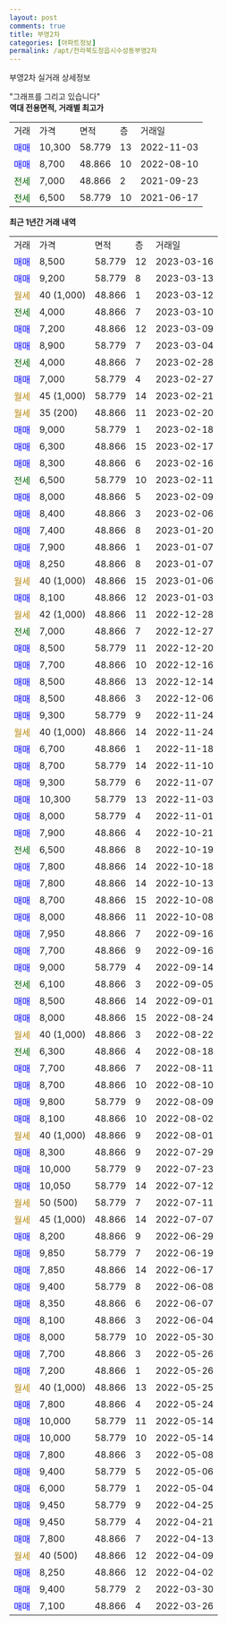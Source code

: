 ```yaml
---
layout: post
comments: true
title: 부영2차
categories: [아파트정보]
permalink: /apt/전라북도정읍시수성동부영2차
---
```


부영2차 실거래 상세정보

<script type="text/javascript">
  google.charts.load('current', {'packages':['line', 'corechart']});
  google.charts.setOnLoadCallback(drawChart);

  function drawChart() {
    var data = new google.visualization.DataTable();
    data.addColumn('date', '거래일');
    data.addColumn('number', "매매");
    data.addColumn('number', "전세");
    data.addColumn('number', "전매");

    data.addRows([[new Date(Date.parse("2023-03-16")), 8500, null, null], [new Date(Date.parse("2023-03-13")), 9200, null, null], [new Date(Date.parse("2023-03-12")), null, null, null], [new Date(Date.parse("2023-03-10")), null, 4000, null], [new Date(Date.parse("2023-03-09")), 7200, null, null], [new Date(Date.parse("2023-03-04")), 8900, null, null], [new Date(Date.parse("2023-02-28")), null, 4000, null], [new Date(Date.parse("2023-02-27")), 7000, null, null], [new Date(Date.parse("2023-02-21")), null, null, null], [new Date(Date.parse("2023-02-20")), null, null, null], [new Date(Date.parse("2023-02-18")), 9000, null, null], [new Date(Date.parse("2023-02-17")), 6300, null, null], [new Date(Date.parse("2023-02-16")), 8300, null, null], [new Date(Date.parse("2023-02-11")), null, 6500, null], [new Date(Date.parse("2023-02-09")), 8000, null, null], [new Date(Date.parse("2023-02-06")), 8400, null, null], [new Date(Date.parse("2023-01-20")), 7400, null, null], [new Date(Date.parse("2023-01-07")), 7900, null, null], [new Date(Date.parse("2023-01-07")), 8250, null, null], [new Date(Date.parse("2023-01-06")), null, null, null], [new Date(Date.parse("2023-01-03")), 8100, null, null], [new Date(Date.parse("2022-12-28")), null, null, null], [new Date(Date.parse("2022-12-27")), null, 7000, null], [new Date(Date.parse("2022-12-20")), 8500, null, null], [new Date(Date.parse("2022-12-16")), 7700, null, null], [new Date(Date.parse("2022-12-14")), 8500, null, null], [new Date(Date.parse("2022-12-06")), 8500, null, null], [new Date(Date.parse("2022-11-24")), 9300, null, null], [new Date(Date.parse("2022-11-24")), null, null, null], [new Date(Date.parse("2022-11-18")), 6700, null, null], [new Date(Date.parse("2022-11-10")), 8700, null, null], [new Date(Date.parse("2022-11-07")), 9300, null, null], [new Date(Date.parse("2022-11-03")), 10300, null, null], [new Date(Date.parse("2022-11-01")), 8000, null, null], [new Date(Date.parse("2022-10-21")), 7900, null, null], [new Date(Date.parse("2022-10-19")), null, 6500, null], [new Date(Date.parse("2022-10-18")), 7800, null, null], [new Date(Date.parse("2022-10-13")), 7800, null, null], [new Date(Date.parse("2022-10-08")), 8700, null, null], [new Date(Date.parse("2022-10-08")), 8000, null, null], [new Date(Date.parse("2022-09-16")), 7950, null, null], [new Date(Date.parse("2022-09-16")), 7700, null, null], [new Date(Date.parse("2022-09-14")), 9000, null, null], [new Date(Date.parse("2022-09-05")), null, 6100, null], [new Date(Date.parse("2022-09-01")), 8500, null, null], [new Date(Date.parse("2022-08-24")), 8000, null, null], [new Date(Date.parse("2022-08-22")), null, null, null], [new Date(Date.parse("2022-08-18")), null, 6300, null], [new Date(Date.parse("2022-08-11")), 7700, null, null], [new Date(Date.parse("2022-08-10")), 8700, null, null], [new Date(Date.parse("2022-08-09")), 9800, null, null], [new Date(Date.parse("2022-08-02")), 8100, null, null], [new Date(Date.parse("2022-08-01")), null, null, null], [new Date(Date.parse("2022-07-29")), 8300, null, null], [new Date(Date.parse("2022-07-23")), 10000, null, null], [new Date(Date.parse("2022-07-12")), 10050, null, null], [new Date(Date.parse("2022-07-11")), null, null, null], [new Date(Date.parse("2022-07-07")), null, null, null], [new Date(Date.parse("2022-06-29")), 8200, null, null], [new Date(Date.parse("2022-06-19")), 9850, null, null], [new Date(Date.parse("2022-06-17")), 7850, null, null], [new Date(Date.parse("2022-06-08")), 9400, null, null], [new Date(Date.parse("2022-06-07")), 8350, null, null], [new Date(Date.parse("2022-06-04")), 8100, null, null], [new Date(Date.parse("2022-05-30")), 8000, null, null], [new Date(Date.parse("2022-05-26")), 7700, null, null], [new Date(Date.parse("2022-05-26")), 7200, null, null], [new Date(Date.parse("2022-05-25")), null, null, null], [new Date(Date.parse("2022-05-24")), 7800, null, null], [new Date(Date.parse("2022-05-14")), 10000, null, null], [new Date(Date.parse("2022-05-14")), 10000, null, null], [new Date(Date.parse("2022-05-08")), 7800, null, null], [new Date(Date.parse("2022-05-06")), 9400, null, null], [new Date(Date.parse("2022-05-04")), 6000, null, null], [new Date(Date.parse("2022-04-25")), 9450, null, null], [new Date(Date.parse("2022-04-21")), 9450, null, null], [new Date(Date.parse("2022-04-13")), 7800, null, null], [new Date(Date.parse("2022-04-09")), null, null, null], [new Date(Date.parse("2022-04-02")), 8250, null, null], [new Date(Date.parse("2022-03-30")), 9400, null, null], [new Date(Date.parse("2022-03-26")), 7100, null, null]]);

    var options = {
      hAxis: {
        format: 'yyyy/MM/dd'
      },    
      lineWidth: 0,
      pointsVisible: true,    
      title: '최근 1년간 유형별 실거래가 분포',
      legend: { position: 'bottom' }
    };

    var formatter = new google.visualization.NumberFormat({pattern:'###,###'} );
    formatter.format(data, 1);
    formatter.format(data, 2);
    
    setTimeout(function() {
        var chart = new google.visualization.LineChart(document.getElementById('columnchart_material'));
        chart.draw(data, (options));
        document.getElementById('loading').style.display = 'none';
    }, 200);
  }
</script>


<div id="loading" style="z-index:20; display: block; margin-left: 0px">"그래프를 그리고 있습니다"</div>
<div id="columnchart_material" style="width: 95%; margin-left: 0px; display: block"></div>
<!-- contents start -->
<b>역대 전용면적, 거래별 최고가</b>
<table class="sortable">
    <tr>
      <td>거래</td>
      <td>가격</td>
      <td>면적</td>
      <td>층</td>
      <td>거래일</td>
    </tr>
        <tr>
          <td><a style="color: blue">매매</a></td>
          <td>10,300</td>
          <td>58.779</td>
          <td>13</td>
          <td>2022-11-03</td>
        </tr>            <tr>
          <td><a style="color: blue">매매</a></td>
          <td>8,700</td>
          <td>48.866</td>
          <td>10</td>
          <td>2022-08-10</td>
        </tr>        
        <tr>
              <td><a style="color: darkgreen">전세</a></td>
              <td>7,000</td>
              <td>48.866</td>
              <td>2</td>
              <td>2021-09-23</td>
            </tr>            <tr>
              <td><a style="color: darkgreen">전세</a></td>
              <td>6,500</td>
              <td>58.779</td>
              <td>10</td>
              <td>2021-06-17</td>
            </tr>        
    
</table>

<b>최근 1년간 거래 내역</b>

<table class="sortable">
    <tr>
      <td>거래</td>
      <td>가격</td>
      <td>면적</td>
      <td>층</td>
      <td>거래일</td>
    </tr>
    <tr>
      <td><a style="color: blue">매매</a></td>
      <td>8,500</td>
      <td>58.779</td>
      <td>12</td>
      <td>2023-03-16</td>
    </tr>          <tr>
      <td><a style="color: blue">매매</a></td>
      <td>9,200</td>
      <td>58.779</td>
      <td>8</td>
      <td>2023-03-13</td>
    </tr>          <tr>
      <td><a style="color: darkgoldenrod">월세</a></td>
      <td>40 (1,000)</td>
      <td>48.866</td>
      <td>1</td>
      <td>2023-03-12</td>
    </tr>          <tr>
      <td><a style="color: darkgreen">전세</a></td>
      <td>4,000</td>
      <td>48.866</td>
      <td>7</td>
      <td>2023-03-10</td>
    </tr>          <tr>
      <td><a style="color: blue">매매</a></td>
      <td>7,200</td>
      <td>48.866</td>
      <td>12</td>
      <td>2023-03-09</td>
    </tr>          <tr>
      <td><a style="color: blue">매매</a></td>
      <td>8,900</td>
      <td>58.779</td>
      <td>7</td>
      <td>2023-03-04</td>
    </tr>          <tr>
      <td><a style="color: darkgreen">전세</a></td>
      <td>4,000</td>
      <td>48.866</td>
      <td>7</td>
      <td>2023-02-28</td>
    </tr>          <tr>
      <td><a style="color: blue">매매</a></td>
      <td>7,000</td>
      <td>58.779</td>
      <td>4</td>
      <td>2023-02-27</td>
    </tr>          <tr>
      <td><a style="color: darkgoldenrod">월세</a></td>
      <td>45 (1,000)</td>
      <td>58.779</td>
      <td>14</td>
      <td>2023-02-21</td>
    </tr>          <tr>
      <td><a style="color: darkgoldenrod">월세</a></td>
      <td>35 (200)</td>
      <td>48.866</td>
      <td>11</td>
      <td>2023-02-20</td>
    </tr>          <tr>
      <td><a style="color: blue">매매</a></td>
      <td>9,000</td>
      <td>58.779</td>
      <td>1</td>
      <td>2023-02-18</td>
    </tr>          <tr>
      <td><a style="color: blue">매매</a></td>
      <td>6,300</td>
      <td>48.866</td>
      <td>15</td>
      <td>2023-02-17</td>
    </tr>          <tr>
      <td><a style="color: blue">매매</a></td>
      <td>8,300</td>
      <td>48.866</td>
      <td>6</td>
      <td>2023-02-16</td>
    </tr>          <tr>
      <td><a style="color: darkgreen">전세</a></td>
      <td>6,500</td>
      <td>58.779</td>
      <td>10</td>
      <td>2023-02-11</td>
    </tr>          <tr>
      <td><a style="color: blue">매매</a></td>
      <td>8,000</td>
      <td>48.866</td>
      <td>5</td>
      <td>2023-02-09</td>
    </tr>          <tr>
      <td><a style="color: blue">매매</a></td>
      <td>8,400</td>
      <td>48.866</td>
      <td>3</td>
      <td>2023-02-06</td>
    </tr>          <tr>
      <td><a style="color: blue">매매</a></td>
      <td>7,400</td>
      <td>48.866</td>
      <td>8</td>
      <td>2023-01-20</td>
    </tr>          <tr>
      <td><a style="color: blue">매매</a></td>
      <td>7,900</td>
      <td>48.866</td>
      <td>1</td>
      <td>2023-01-07</td>
    </tr>          <tr>
      <td><a style="color: blue">매매</a></td>
      <td>8,250</td>
      <td>48.866</td>
      <td>8</td>
      <td>2023-01-07</td>
    </tr>          <tr>
      <td><a style="color: darkgoldenrod">월세</a></td>
      <td>40 (1,000)</td>
      <td>48.866</td>
      <td>15</td>
      <td>2023-01-06</td>
    </tr>          <tr>
      <td><a style="color: blue">매매</a></td>
      <td>8,100</td>
      <td>48.866</td>
      <td>12</td>
      <td>2023-01-03</td>
    </tr>          <tr>
      <td><a style="color: darkgoldenrod">월세</a></td>
      <td>42 (1,000)</td>
      <td>48.866</td>
      <td>11</td>
      <td>2022-12-28</td>
    </tr>          <tr>
      <td><a style="color: darkgreen">전세</a></td>
      <td>7,000</td>
      <td>48.866</td>
      <td>7</td>
      <td>2022-12-27</td>
    </tr>          <tr>
      <td><a style="color: blue">매매</a></td>
      <td>8,500</td>
      <td>58.779</td>
      <td>11</td>
      <td>2022-12-20</td>
    </tr>          <tr>
      <td><a style="color: blue">매매</a></td>
      <td>7,700</td>
      <td>48.866</td>
      <td>10</td>
      <td>2022-12-16</td>
    </tr>          <tr>
      <td><a style="color: blue">매매</a></td>
      <td>8,500</td>
      <td>48.866</td>
      <td>13</td>
      <td>2022-12-14</td>
    </tr>          <tr>
      <td><a style="color: blue">매매</a></td>
      <td>8,500</td>
      <td>48.866</td>
      <td>3</td>
      <td>2022-12-06</td>
    </tr>          <tr>
      <td><a style="color: blue">매매</a></td>
      <td>9,300</td>
      <td>58.779</td>
      <td>9</td>
      <td>2022-11-24</td>
    </tr>          <tr>
      <td><a style="color: darkgoldenrod">월세</a></td>
      <td>40 (1,000)</td>
      <td>48.866</td>
      <td>14</td>
      <td>2022-11-24</td>
    </tr>          <tr>
      <td><a style="color: blue">매매</a></td>
      <td>6,700</td>
      <td>48.866</td>
      <td>1</td>
      <td>2022-11-18</td>
    </tr>          <tr>
      <td><a style="color: blue">매매</a></td>
      <td>8,700</td>
      <td>58.779</td>
      <td>14</td>
      <td>2022-11-10</td>
    </tr>          <tr>
      <td><a style="color: blue">매매</a></td>
      <td>9,300</td>
      <td>58.779</td>
      <td>6</td>
      <td>2022-11-07</td>
    </tr>          <tr>
      <td><a style="color: blue">매매</a></td>
      <td>10,300</td>
      <td>58.779</td>
      <td>13</td>
      <td>2022-11-03</td>
    </tr>          <tr>
      <td><a style="color: blue">매매</a></td>
      <td>8,000</td>
      <td>58.779</td>
      <td>4</td>
      <td>2022-11-01</td>
    </tr>          <tr>
      <td><a style="color: blue">매매</a></td>
      <td>7,900</td>
      <td>48.866</td>
      <td>4</td>
      <td>2022-10-21</td>
    </tr>          <tr>
      <td><a style="color: darkgreen">전세</a></td>
      <td>6,500</td>
      <td>48.866</td>
      <td>8</td>
      <td>2022-10-19</td>
    </tr>          <tr>
      <td><a style="color: blue">매매</a></td>
      <td>7,800</td>
      <td>48.866</td>
      <td>14</td>
      <td>2022-10-18</td>
    </tr>          <tr>
      <td><a style="color: blue">매매</a></td>
      <td>7,800</td>
      <td>48.866</td>
      <td>14</td>
      <td>2022-10-13</td>
    </tr>          <tr>
      <td><a style="color: blue">매매</a></td>
      <td>8,700</td>
      <td>48.866</td>
      <td>15</td>
      <td>2022-10-08</td>
    </tr>          <tr>
      <td><a style="color: blue">매매</a></td>
      <td>8,000</td>
      <td>48.866</td>
      <td>11</td>
      <td>2022-10-08</td>
    </tr>          <tr>
      <td><a style="color: blue">매매</a></td>
      <td>7,950</td>
      <td>48.866</td>
      <td>7</td>
      <td>2022-09-16</td>
    </tr>          <tr>
      <td><a style="color: blue">매매</a></td>
      <td>7,700</td>
      <td>48.866</td>
      <td>9</td>
      <td>2022-09-16</td>
    </tr>          <tr>
      <td><a style="color: blue">매매</a></td>
      <td>9,000</td>
      <td>58.779</td>
      <td>4</td>
      <td>2022-09-14</td>
    </tr>          <tr>
      <td><a style="color: darkgreen">전세</a></td>
      <td>6,100</td>
      <td>48.866</td>
      <td>3</td>
      <td>2022-09-05</td>
    </tr>          <tr>
      <td><a style="color: blue">매매</a></td>
      <td>8,500</td>
      <td>48.866</td>
      <td>14</td>
      <td>2022-09-01</td>
    </tr>          <tr>
      <td><a style="color: blue">매매</a></td>
      <td>8,000</td>
      <td>48.866</td>
      <td>15</td>
      <td>2022-08-24</td>
    </tr>          <tr>
      <td><a style="color: darkgoldenrod">월세</a></td>
      <td>40 (1,000)</td>
      <td>48.866</td>
      <td>3</td>
      <td>2022-08-22</td>
    </tr>          <tr>
      <td><a style="color: darkgreen">전세</a></td>
      <td>6,300</td>
      <td>48.866</td>
      <td>4</td>
      <td>2022-08-18</td>
    </tr>          <tr>
      <td><a style="color: blue">매매</a></td>
      <td>7,700</td>
      <td>48.866</td>
      <td>7</td>
      <td>2022-08-11</td>
    </tr>          <tr>
      <td><a style="color: blue">매매</a></td>
      <td>8,700</td>
      <td>48.866</td>
      <td>10</td>
      <td>2022-08-10</td>
    </tr>          <tr>
      <td><a style="color: blue">매매</a></td>
      <td>9,800</td>
      <td>58.779</td>
      <td>9</td>
      <td>2022-08-09</td>
    </tr>          <tr>
      <td><a style="color: blue">매매</a></td>
      <td>8,100</td>
      <td>48.866</td>
      <td>10</td>
      <td>2022-08-02</td>
    </tr>          <tr>
      <td><a style="color: darkgoldenrod">월세</a></td>
      <td>40 (1,000)</td>
      <td>48.866</td>
      <td>9</td>
      <td>2022-08-01</td>
    </tr>          <tr>
      <td><a style="color: blue">매매</a></td>
      <td>8,300</td>
      <td>48.866</td>
      <td>9</td>
      <td>2022-07-29</td>
    </tr>          <tr>
      <td><a style="color: blue">매매</a></td>
      <td>10,000</td>
      <td>58.779</td>
      <td>9</td>
      <td>2022-07-23</td>
    </tr>          <tr>
      <td><a style="color: blue">매매</a></td>
      <td>10,050</td>
      <td>58.779</td>
      <td>14</td>
      <td>2022-07-12</td>
    </tr>          <tr>
      <td><a style="color: darkgoldenrod">월세</a></td>
      <td>50 (500)</td>
      <td>58.779</td>
      <td>7</td>
      <td>2022-07-11</td>
    </tr>          <tr>
      <td><a style="color: darkgoldenrod">월세</a></td>
      <td>45 (1,000)</td>
      <td>48.866</td>
      <td>14</td>
      <td>2022-07-07</td>
    </tr>          <tr>
      <td><a style="color: blue">매매</a></td>
      <td>8,200</td>
      <td>48.866</td>
      <td>9</td>
      <td>2022-06-29</td>
    </tr>          <tr>
      <td><a style="color: blue">매매</a></td>
      <td>9,850</td>
      <td>58.779</td>
      <td>7</td>
      <td>2022-06-19</td>
    </tr>          <tr>
      <td><a style="color: blue">매매</a></td>
      <td>7,850</td>
      <td>48.866</td>
      <td>14</td>
      <td>2022-06-17</td>
    </tr>          <tr>
      <td><a style="color: blue">매매</a></td>
      <td>9,400</td>
      <td>58.779</td>
      <td>8</td>
      <td>2022-06-08</td>
    </tr>          <tr>
      <td><a style="color: blue">매매</a></td>
      <td>8,350</td>
      <td>48.866</td>
      <td>6</td>
      <td>2022-06-07</td>
    </tr>          <tr>
      <td><a style="color: blue">매매</a></td>
      <td>8,100</td>
      <td>48.866</td>
      <td>3</td>
      <td>2022-06-04</td>
    </tr>          <tr>
      <td><a style="color: blue">매매</a></td>
      <td>8,000</td>
      <td>58.779</td>
      <td>10</td>
      <td>2022-05-30</td>
    </tr>          <tr>
      <td><a style="color: blue">매매</a></td>
      <td>7,700</td>
      <td>48.866</td>
      <td>3</td>
      <td>2022-05-26</td>
    </tr>          <tr>
      <td><a style="color: blue">매매</a></td>
      <td>7,200</td>
      <td>48.866</td>
      <td>1</td>
      <td>2022-05-26</td>
    </tr>          <tr>
      <td><a style="color: darkgoldenrod">월세</a></td>
      <td>40 (1,000)</td>
      <td>48.866</td>
      <td>13</td>
      <td>2022-05-25</td>
    </tr>          <tr>
      <td><a style="color: blue">매매</a></td>
      <td>7,800</td>
      <td>48.866</td>
      <td>4</td>
      <td>2022-05-24</td>
    </tr>          <tr>
      <td><a style="color: blue">매매</a></td>
      <td>10,000</td>
      <td>58.779</td>
      <td>11</td>
      <td>2022-05-14</td>
    </tr>          <tr>
      <td><a style="color: blue">매매</a></td>
      <td>10,000</td>
      <td>58.779</td>
      <td>10</td>
      <td>2022-05-14</td>
    </tr>          <tr>
      <td><a style="color: blue">매매</a></td>
      <td>7,800</td>
      <td>48.866</td>
      <td>3</td>
      <td>2022-05-08</td>
    </tr>          <tr>
      <td><a style="color: blue">매매</a></td>
      <td>9,400</td>
      <td>58.779</td>
      <td>5</td>
      <td>2022-05-06</td>
    </tr>          <tr>
      <td><a style="color: blue">매매</a></td>
      <td>6,000</td>
      <td>58.779</td>
      <td>1</td>
      <td>2022-05-04</td>
    </tr>          <tr>
      <td><a style="color: blue">매매</a></td>
      <td>9,450</td>
      <td>58.779</td>
      <td>9</td>
      <td>2022-04-25</td>
    </tr>          <tr>
      <td><a style="color: blue">매매</a></td>
      <td>9,450</td>
      <td>58.779</td>
      <td>4</td>
      <td>2022-04-21</td>
    </tr>          <tr>
      <td><a style="color: blue">매매</a></td>
      <td>7,800</td>
      <td>48.866</td>
      <td>7</td>
      <td>2022-04-13</td>
    </tr>          <tr>
      <td><a style="color: darkgoldenrod">월세</a></td>
      <td>40 (500)</td>
      <td>48.866</td>
      <td>12</td>
      <td>2022-04-09</td>
    </tr>          <tr>
      <td><a style="color: blue">매매</a></td>
      <td>8,250</td>
      <td>48.866</td>
      <td>12</td>
      <td>2022-04-02</td>
    </tr>          <tr>
      <td><a style="color: blue">매매</a></td>
      <td>9,400</td>
      <td>58.779</td>
      <td>2</td>
      <td>2022-03-30</td>
    </tr>          <tr>
      <td><a style="color: blue">매매</a></td>
      <td>7,100</td>
      <td>48.866</td>
      <td>4</td>
      <td>2022-03-26</td>
    </tr>      </table>
<!-- contents end -->    

